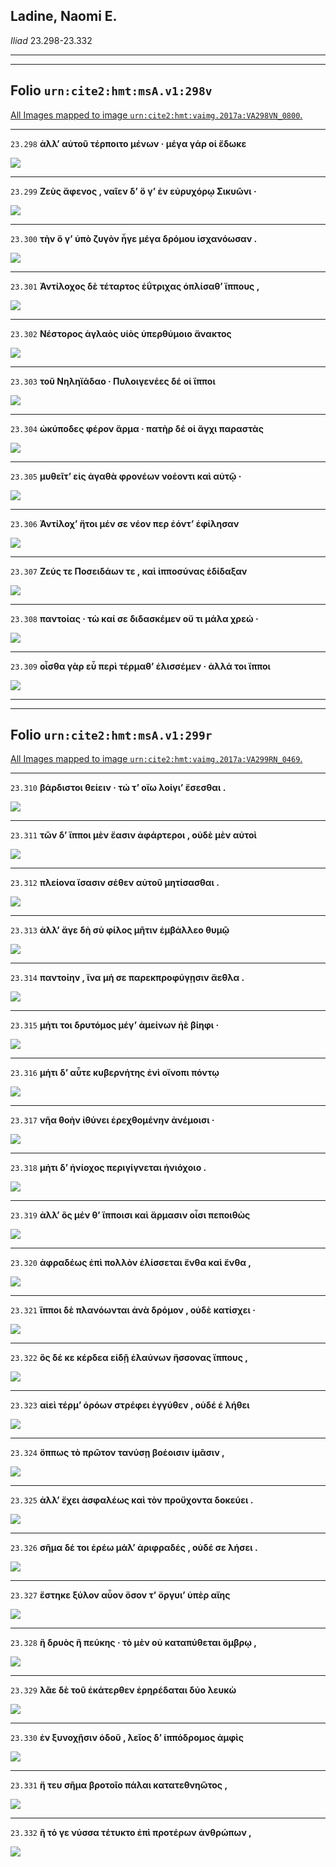## Ladine, Naomi E.

*Iliad* 23.298-23.332

---

---

## **Folio `urn:cite2:hmt:msA.v1:298v`**



[All Images mapped to image `urn:cite2:hmt:vaimg.2017a:VA298VN_0800`.](http://www.homermultitext.org/ict2/index.html?urn=urn:cite2:hmt:vaimg.2017a:VA298VN_0800@0.4777,0.4772,0.4060,0.02158&urn=urn:cite2:hmt:vaimg.2017a:VA298VN_0800@0.4742,0.4943,0.4274,0.02337&urn=urn:cite2:hmt:vaimg.2017a:VA298VN_0800@0.4727,0.5129,0.4326,0.02324&urn=urn:cite2:hmt:vaimg.2017a:VA298VN_0800@0.4770,0.5321,0.4453,0.02393&urn=urn:cite2:hmt:vaimg.2017a:VA298VN_0800@0.4676,0.5513,0.4134,0.02434&urn=urn:cite2:hmt:vaimg.2017a:VA298VN_0800@0.4663,0.5705,0.3791,0.02254&urn=urn:cite2:hmt:vaimg.2017a:VA298VN_0800@0.4714,0.5899,0.4396,0.02434&urn=urn:cite2:hmt:vaimg.2017a:VA298VN_0800@0.4757,0.6112,0.4322,0.02089&urn=urn:cite2:hmt:vaimg.2017a:VA298VN_0800@0.4702,0.6299,0.4304,0.01964&urn=urn:cite2:hmt:vaimg.2017a:VA298VN_0800@0.4668,0.6491,0.4468,0.02116&urn=urn:cite2:hmt:vaimg.2017a:VA298VN_0800@0.4655,0.6660,0.4479,0.02089&urn=urn:cite2:hmt:vaimg.2017a:VA298VN_0800@0.4735,0.6815,0.4445,0.03140)

---- 

 `23.298`  **ἀλλʼ αὐτοῦ τέρποιτο μένων · μέγα γάρ οἱ ἔδωκε** 

 <a href="http://www.homermultitext.org/ict2/index.html?urn=urn:cite2:hmt:vaimg.2017a:VA298VN_0800@0.4777,0.4772,0.4060,0.02158"><img src="http://beta.hpcc.uh.edu/scs/image/500/500/urn:cite2:hmt:vaimg.2017a:VA298VN_0800@0.4777,0.4772,0.4060,0.02158"/></a> 

---- 

 `23.299`  **Ζεὺς ἄφενος , ναῖεν δʼ ὅ γʼ ἐν εὐρυχόρῳ Σικυῶνι ·** 

 <a href="http://www.homermultitext.org/ict2/index.html?urn=urn:cite2:hmt:vaimg.2017a:VA298VN_0800@0.4742,0.4943,0.4274,0.02337"><img src="http://beta.hpcc.uh.edu/scs/image/500/500/urn:cite2:hmt:vaimg.2017a:VA298VN_0800@0.4742,0.4943,0.4274,0.02337"/></a> 

---- 

 `23.300`  **τὴν ὅ γʼ ὑπὸ ζυγὸν ἦγε μέγα δρόμου ἰσχανόωσαν .** 

 <a href="http://www.homermultitext.org/ict2/index.html?urn=urn:cite2:hmt:vaimg.2017a:VA298VN_0800@0.4727,0.5129,0.4326,0.02324"><img src="http://beta.hpcc.uh.edu/scs/image/500/500/urn:cite2:hmt:vaimg.2017a:VA298VN_0800@0.4727,0.5129,0.4326,0.02324"/></a> 

---- 

 `23.301`  **Ἀντίλοχος δὲ τέταρτος ἐΰτριχας ὁπλίσαθʼ ἵππους ,** 

 <a href="http://www.homermultitext.org/ict2/index.html?urn=urn:cite2:hmt:vaimg.2017a:VA298VN_0800@0.4770,0.5321,0.4453,0.02393"><img src="http://beta.hpcc.uh.edu/scs/image/500/500/urn:cite2:hmt:vaimg.2017a:VA298VN_0800@0.4770,0.5321,0.4453,0.02393"/></a> 

---- 

 `23.302`  **Νέστορος ἀγλαὸς υἱὸς ὑπερθύμοιο ἄνακτος** 

 <a href="http://www.homermultitext.org/ict2/index.html?urn=urn:cite2:hmt:vaimg.2017a:VA298VN_0800@0.4676,0.5513,0.4134,0.02434"><img src="http://beta.hpcc.uh.edu/scs/image/500/500/urn:cite2:hmt:vaimg.2017a:VA298VN_0800@0.4676,0.5513,0.4134,0.02434"/></a> 

---- 

 `23.303`  **τοῦ Νηληϊάδαο · Πυλοιγενέες δέ οἱ ἵπποι** 

 <a href="http://www.homermultitext.org/ict2/index.html?urn=urn:cite2:hmt:vaimg.2017a:VA298VN_0800@0.4663,0.5705,0.3791,0.02254"><img src="http://beta.hpcc.uh.edu/scs/image/500/500/urn:cite2:hmt:vaimg.2017a:VA298VN_0800@0.4663,0.5705,0.3791,0.02254"/></a> 

---- 

 `23.304`  **ὠκύποδες φέρον ἅρμα · πατὴρ δέ οἱ ἄγχι παραστὰς** 

 <a href="http://www.homermultitext.org/ict2/index.html?urn=urn:cite2:hmt:vaimg.2017a:VA298VN_0800@0.4714,0.5899,0.4396,0.02434"><img src="http://beta.hpcc.uh.edu/scs/image/500/500/urn:cite2:hmt:vaimg.2017a:VA298VN_0800@0.4714,0.5899,0.4396,0.02434"/></a> 

---- 

 `23.305`  **μυθεῖτʼ εἰς ἀγαθὰ φρονέων νοέοντι καὶ αὐτῷ ·** 

 <a href="http://www.homermultitext.org/ict2/index.html?urn=urn:cite2:hmt:vaimg.2017a:VA298VN_0800@0.4757,0.6112,0.4322,0.02089"><img src="http://beta.hpcc.uh.edu/scs/image/500/500/urn:cite2:hmt:vaimg.2017a:VA298VN_0800@0.4757,0.6112,0.4322,0.02089"/></a> 

---- 

 `23.306`  **Ἀντίλοχʼ ἤτοι μέν σε νέον περ ἐόντʼ ἐφίλησαν** 

 <a href="http://www.homermultitext.org/ict2/index.html?urn=urn:cite2:hmt:vaimg.2017a:VA298VN_0800@0.4702,0.6299,0.4304,0.01964"><img src="http://beta.hpcc.uh.edu/scs/image/500/500/urn:cite2:hmt:vaimg.2017a:VA298VN_0800@0.4702,0.6299,0.4304,0.01964"/></a> 

---- 

 `23.307`  **Ζεύς τε Ποσειδάων τε , καὶ ἱπποσύνας ἐδίδαξαν** 

 <a href="http://www.homermultitext.org/ict2/index.html?urn=urn:cite2:hmt:vaimg.2017a:VA298VN_0800@0.4668,0.6491,0.4468,0.02116"><img src="http://beta.hpcc.uh.edu/scs/image/500/500/urn:cite2:hmt:vaimg.2017a:VA298VN_0800@0.4668,0.6491,0.4468,0.02116"/></a> 

---- 

 `23.308`  **παντοίας · τὼ καί σε διδασκέμεν οὔ τι μάλα χρεώ ·** 

 <a href="http://www.homermultitext.org/ict2/index.html?urn=urn:cite2:hmt:vaimg.2017a:VA298VN_0800@0.4655,0.6660,0.4479,0.02089"><img src="http://beta.hpcc.uh.edu/scs/image/500/500/urn:cite2:hmt:vaimg.2017a:VA298VN_0800@0.4655,0.6660,0.4479,0.02089"/></a> 

---- 

 `23.309`  **οἶσθα γὰρ εὖ περὶ τέρμαθʼ ἑλισσέμεν · ἀλλά τοι ἵπποι** 

 <a href="http://www.homermultitext.org/ict2/index.html?urn=urn:cite2:hmt:vaimg.2017a:VA298VN_0800@0.4735,0.6815,0.4445,0.03140"><img src="http://beta.hpcc.uh.edu/scs/image/500/500/urn:cite2:hmt:vaimg.2017a:VA298VN_0800@0.4735,0.6815,0.4445,0.03140"/></a> 

---

---

## **Folio `urn:cite2:hmt:msA.v1:299r`**



[All Images mapped to image `urn:cite2:hmt:vaimg.2017a:VA299RN_0469`.](http://www.homermultitext.org/ict2/index.html?urn=urn:cite2:hmt:vaimg.2017a:VA299RN_0469@0.2135,0.2195,0.3569,0.02351&urn=urn:cite2:hmt:vaimg.2017a:VA299RN_0469@0.2117,0.2415,0.4206,0.02642&urn=urn:cite2:hmt:vaimg.2017a:VA299RN_0469@0.2095,0.2604,0.3963,0.02434&urn=urn:cite2:hmt:vaimg.2017a:VA299RN_0469@0.2063,0.2808,0.4081,0.02490&urn=urn:cite2:hmt:vaimg.2017a:VA299RN_0469@0.2087,0.3012,0.4322,0.02503&urn=urn:cite2:hmt:vaimg.2017a:VA299RN_0469@0.2170,0.3210,0.3922,0.02241&urn=urn:cite2:hmt:vaimg.2017a:VA299RN_0469@0.2172,0.3391,0.3954,0.02172&urn=urn:cite2:hmt:vaimg.2017a:VA299RN_0469@0.2189,0.3580,0.3756,0.02448&urn=urn:cite2:hmt:vaimg.2017a:VA299RN_0469@0.2192,0.3766,0.3500,0.02172&urn=urn:cite2:hmt:vaimg.2017a:VA299RN_0469@0.2187,0.3956,0.4195,0.02407&urn=urn:cite2:hmt:vaimg.2017a:VA299RN_0469@0.2189,0.4148,0.4141,0.02365&urn=urn:cite2:hmt:vaimg.2017a:VA299RN_0469@0.2146,0.4357,0.4230,0.02573&urn=urn:cite2:hmt:vaimg.2017a:VA299RN_0469@0.2163,0.4537,0.4269,0.02434&urn=urn:cite2:hmt:vaimg.2017a:VA299RN_0469@0.2170,0.4750,0.4202,0.02324&urn=urn:cite2:hmt:vaimg.2017a:VA299RN_0469@0.2133,0.4941,0.4252,0.02089&urn=urn:cite2:hmt:vaimg.2017a:VA299RN_0469@0.2126,0.5107,0.4086,0.02476&urn=urn:cite2:hmt:vaimg.2017a:VA299RN_0469@0.2200,0.5474,0.3909,0.02296&urn=urn:cite2:hmt:vaimg.2017a:VA299RN_0469@0.2178,0.5479,0.3854,0.02102&urn=urn:cite2:hmt:vaimg.2017a:VA299RN_0469@0.2187,0.5671,0.4353,0.02116&urn=urn:cite2:hmt:vaimg.2017a:VA299RN_0469@0.2085,0.5864,0.4252,0.02241&urn=urn:cite2:hmt:vaimg.2017a:VA299RN_0469@0.2170,0.6039,0.4405,0.02573&urn=urn:cite2:hmt:vaimg.2017a:VA299RN_0469@0.2133,0.6224,0.4363,0.02241&urn=urn:cite2:hmt:vaimg.2017a:VA299RN_0469@0.2080,0.6791,0.4550,0.03140)

---- 

 `23.310`  **βάρδιστοι θείειν · τώ τʼ οἴω λοίγιʼ ἔσεσθαι .** 

 <a href="http://www.homermultitext.org/ict2/index.html?urn=urn:cite2:hmt:vaimg.2017a:VA299RN_0469@0.2135,0.2195,0.3569,0.02351"><img src="http://beta.hpcc.uh.edu/scs/image/500/500/urn:cite2:hmt:vaimg.2017a:VA299RN_0469@0.2135,0.2195,0.3569,0.02351"/></a> 

---- 

 `23.311`  **τῶν δʼ ἵπποι μὲν ἔασιν ἀφάρτεροι , οὐδὲ μὲν αὐτοὶ** 

 <a href="http://www.homermultitext.org/ict2/index.html?urn=urn:cite2:hmt:vaimg.2017a:VA299RN_0469@0.2117,0.2415,0.4206,0.02642"><img src="http://beta.hpcc.uh.edu/scs/image/500/500/urn:cite2:hmt:vaimg.2017a:VA299RN_0469@0.2117,0.2415,0.4206,0.02642"/></a> 

---- 

 `23.312`  **πλείονα ἴσασιν σέθεν αὐτοῦ μητίσασθαι .** 

 <a href="http://www.homermultitext.org/ict2/index.html?urn=urn:cite2:hmt:vaimg.2017a:VA299RN_0469@0.2095,0.2604,0.3963,0.02434"><img src="http://beta.hpcc.uh.edu/scs/image/500/500/urn:cite2:hmt:vaimg.2017a:VA299RN_0469@0.2095,0.2604,0.3963,0.02434"/></a> 

---- 

 `23.313`  **ἀλλʼ ἄγε δὴ σὺ φίλος μῆτιν ἐμβάλλεο θυμῷ** 

 <a href="http://www.homermultitext.org/ict2/index.html?urn=urn:cite2:hmt:vaimg.2017a:VA299RN_0469@0.2063,0.2808,0.4081,0.02490"><img src="http://beta.hpcc.uh.edu/scs/image/500/500/urn:cite2:hmt:vaimg.2017a:VA299RN_0469@0.2063,0.2808,0.4081,0.02490"/></a> 

---- 

 `23.314`  **παντοίην , ἵνα μή σε παρεκπροφύγῃσιν ἄεθλα .** 

 <a href="http://www.homermultitext.org/ict2/index.html?urn=urn:cite2:hmt:vaimg.2017a:VA299RN_0469@0.2087,0.3012,0.4322,0.02503"><img src="http://beta.hpcc.uh.edu/scs/image/500/500/urn:cite2:hmt:vaimg.2017a:VA299RN_0469@0.2087,0.3012,0.4322,0.02503"/></a> 

---- 

 `23.315`  **μήτι τοι δρυτόμος μέγʼ ἀμείνων ἠὲ βίηφι ·** 

 <a href="http://www.homermultitext.org/ict2/index.html?urn=urn:cite2:hmt:vaimg.2017a:VA299RN_0469@0.2170,0.3210,0.3922,0.02241"><img src="http://beta.hpcc.uh.edu/scs/image/500/500/urn:cite2:hmt:vaimg.2017a:VA299RN_0469@0.2170,0.3210,0.3922,0.02241"/></a> 

---- 

 `23.316`  **μήτι δʼ αὖτε κυβερνήτης ἐνὶ οἴνοπι πόντῳ** 

 <a href="http://www.homermultitext.org/ict2/index.html?urn=urn:cite2:hmt:vaimg.2017a:VA299RN_0469@0.2172,0.3391,0.3954,0.02172"><img src="http://beta.hpcc.uh.edu/scs/image/500/500/urn:cite2:hmt:vaimg.2017a:VA299RN_0469@0.2172,0.3391,0.3954,0.02172"/></a> 

---- 

 `23.317`  **νῆα θοὴν ἰθύνει ἐρεχθομένην ἀνέμοισι ·** 

 <a href="http://www.homermultitext.org/ict2/index.html?urn=urn:cite2:hmt:vaimg.2017a:VA299RN_0469@0.2189,0.3580,0.3756,0.02448"><img src="http://beta.hpcc.uh.edu/scs/image/500/500/urn:cite2:hmt:vaimg.2017a:VA299RN_0469@0.2189,0.3580,0.3756,0.02448"/></a> 

---- 

 `23.318`  **μήτι δʼ ἡνίοχος περιγίγνεται ἡνιόχοιο .** 

 <a href="http://www.homermultitext.org/ict2/index.html?urn=urn:cite2:hmt:vaimg.2017a:VA299RN_0469@0.2192,0.3766,0.3500,0.02172"><img src="http://beta.hpcc.uh.edu/scs/image/500/500/urn:cite2:hmt:vaimg.2017a:VA299RN_0469@0.2192,0.3766,0.3500,0.02172"/></a> 

---- 

 `23.319`  **ἀλλʼ ὃς μέν θʼ ἵπποισι καὶ ἅρμασιν οἷσι πεποιθὼς** 

 <a href="http://www.homermultitext.org/ict2/index.html?urn=urn:cite2:hmt:vaimg.2017a:VA299RN_0469@0.2187,0.3956,0.4195,0.02407"><img src="http://beta.hpcc.uh.edu/scs/image/500/500/urn:cite2:hmt:vaimg.2017a:VA299RN_0469@0.2187,0.3956,0.4195,0.02407"/></a> 

---- 

 `23.320`  **ἀφραδέως ἐπὶ πολλὸν ἑλίσσεται ἔνθα καὶ ἔνθα ,** 

 <a href="http://www.homermultitext.org/ict2/index.html?urn=urn:cite2:hmt:vaimg.2017a:VA299RN_0469@0.2189,0.4148,0.4141,0.02365"><img src="http://beta.hpcc.uh.edu/scs/image/500/500/urn:cite2:hmt:vaimg.2017a:VA299RN_0469@0.2189,0.4148,0.4141,0.02365"/></a> 

---- 

 `23.321`  **ἵπποι δὲ πλανόωνται ἀνὰ δρόμον , οὐδὲ κατίσχει ·** 

 <a href="http://www.homermultitext.org/ict2/index.html?urn=urn:cite2:hmt:vaimg.2017a:VA299RN_0469@0.2146,0.4357,0.4230,0.02573"><img src="http://beta.hpcc.uh.edu/scs/image/500/500/urn:cite2:hmt:vaimg.2017a:VA299RN_0469@0.2146,0.4357,0.4230,0.02573"/></a> 

---- 

 `23.322`  **ὃς δέ κε κέρδεα εἰδῇ ἐλαύνων ἥσσονας ἵππους ,** 

 <a href="http://www.homermultitext.org/ict2/index.html?urn=urn:cite2:hmt:vaimg.2017a:VA299RN_0469@0.2163,0.4537,0.4269,0.02434"><img src="http://beta.hpcc.uh.edu/scs/image/500/500/urn:cite2:hmt:vaimg.2017a:VA299RN_0469@0.2163,0.4537,0.4269,0.02434"/></a> 

---- 

 `23.323`  **αἰεὶ τέρμʼ ὁρόων στρέφει ἐγγύθεν , οὐδέ ἑ λήθει** 

 <a href="http://www.homermultitext.org/ict2/index.html?urn=urn:cite2:hmt:vaimg.2017a:VA299RN_0469@0.2170,0.4750,0.4202,0.02324"><img src="http://beta.hpcc.uh.edu/scs/image/500/500/urn:cite2:hmt:vaimg.2017a:VA299RN_0469@0.2170,0.4750,0.4202,0.02324"/></a> 

---- 

 `23.324`  **ὅππως τὸ πρῶτον τανύσῃ βοέοισιν ἱμᾶσιν ,** 

 <a href="http://www.homermultitext.org/ict2/index.html?urn=urn:cite2:hmt:vaimg.2017a:VA299RN_0469@0.2133,0.4941,0.4252,0.02089"><img src="http://beta.hpcc.uh.edu/scs/image/500/500/urn:cite2:hmt:vaimg.2017a:VA299RN_0469@0.2133,0.4941,0.4252,0.02089"/></a> 

---- 

 `23.325`  **ἀλλʼ ἔχει ἀσφαλέως καὶ τὸν προὔχοντα δοκεύει .** 

 <a href="http://www.homermultitext.org/ict2/index.html?urn=urn:cite2:hmt:vaimg.2017a:VA299RN_0469@0.2126,0.5107,0.4086,0.02476"><img src="http://beta.hpcc.uh.edu/scs/image/500/500/urn:cite2:hmt:vaimg.2017a:VA299RN_0469@0.2126,0.5107,0.4086,0.02476"/></a> 

---- 

 `23.326`  **σῆμα δέ τοι ἐρέω μάλʼ ἀριφραδές , οὐδέ σε λήσει .** 

 <a href="http://www.homermultitext.org/ict2/index.html?urn=urn:cite2:hmt:vaimg.2017a:VA299RN_0469@0.2200,0.5474,0.3909,0.02296"><img src="http://beta.hpcc.uh.edu/scs/image/500/500/urn:cite2:hmt:vaimg.2017a:VA299RN_0469@0.2200,0.5474,0.3909,0.02296"/></a> 

---- 

 `23.327`  **ἕστηκε ξύλον αὖον ὅσον τʼ ὄργυιʼ ὑπὲρ αἴης** 

 <a href="http://www.homermultitext.org/ict2/index.html?urn=urn:cite2:hmt:vaimg.2017a:VA299RN_0469@0.2178,0.5479,0.3854,0.02102"><img src="http://beta.hpcc.uh.edu/scs/image/500/500/urn:cite2:hmt:vaimg.2017a:VA299RN_0469@0.2178,0.5479,0.3854,0.02102"/></a> 

---- 

 `23.328`  **ἢ δρυὸς ἢ πεύκης · τὸ μὲν οὐ καταπύθεται ὄμβρῳ ,** 

 <a href="http://www.homermultitext.org/ict2/index.html?urn=urn:cite2:hmt:vaimg.2017a:VA299RN_0469@0.2187,0.5671,0.4353,0.02116"><img src="http://beta.hpcc.uh.edu/scs/image/500/500/urn:cite2:hmt:vaimg.2017a:VA299RN_0469@0.2187,0.5671,0.4353,0.02116"/></a> 

---- 

 `23.329`  **λᾶε δὲ τοῦ ἑκάτερθεν ἐρηρέδαται δύο λευκὼ** 

 <a href="http://www.homermultitext.org/ict2/index.html?urn=urn:cite2:hmt:vaimg.2017a:VA299RN_0469@0.2085,0.5864,0.4252,0.02241"><img src="http://beta.hpcc.uh.edu/scs/image/500/500/urn:cite2:hmt:vaimg.2017a:VA299RN_0469@0.2085,0.5864,0.4252,0.02241"/></a> 

---- 

 `23.330`  **ἐν ξυνοχῇσιν ὁδοῦ , λεῖος δʼ ἱππόδρομος ἀμφὶς** 

 <a href="http://www.homermultitext.org/ict2/index.html?urn=urn:cite2:hmt:vaimg.2017a:VA299RN_0469@0.2170,0.6039,0.4405,0.02573"><img src="http://beta.hpcc.uh.edu/scs/image/500/500/urn:cite2:hmt:vaimg.2017a:VA299RN_0469@0.2170,0.6039,0.4405,0.02573"/></a> 

---- 

 `23.331`  **ἤ τευ σῆμα βροτοῖο πάλαι κατατεθνηῶτος ,** 

 <a href="http://www.homermultitext.org/ict2/index.html?urn=urn:cite2:hmt:vaimg.2017a:VA299RN_0469@0.2133,0.6224,0.4363,0.02241"><img src="http://beta.hpcc.uh.edu/scs/image/500/500/urn:cite2:hmt:vaimg.2017a:VA299RN_0469@0.2133,0.6224,0.4363,0.02241"/></a> 

---- 

 `23.332`  **ἢ τό γε νύσσα τέτυκτο ἐπὶ προτέρων ἀνθρώπων ,** 

 <a href="http://www.homermultitext.org/ict2/index.html?urn=urn:cite2:hmt:vaimg.2017a:VA299RN_0469@0.2080,0.6791,0.4550,0.03140"><img src="http://beta.hpcc.uh.edu/scs/image/500/500/urn:cite2:hmt:vaimg.2017a:VA299RN_0469@0.2080,0.6791,0.4550,0.03140"/></a> 